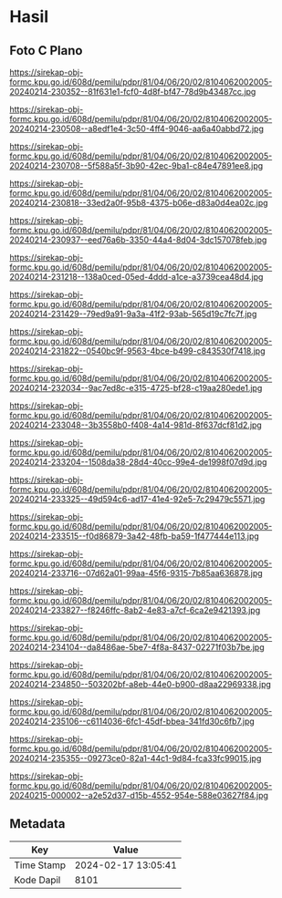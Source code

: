 # Hasil

## Foto C Plano

https://sirekap-obj-formc.kpu.go.id/608d/pemilu/pdpr/81/04/06/20/02/8104062002005-20240214-230352--81f631e1-fcf0-4d8f-bf47-78d9b43487cc.jpg

https://sirekap-obj-formc.kpu.go.id/608d/pemilu/pdpr/81/04/06/20/02/8104062002005-20240214-230508--a8edf1e4-3c50-4ff4-9046-aa6a40abbd72.jpg

https://sirekap-obj-formc.kpu.go.id/608d/pemilu/pdpr/81/04/06/20/02/8104062002005-20240214-230708--5f588a5f-3b90-42ec-9ba1-c84e47891ee8.jpg

https://sirekap-obj-formc.kpu.go.id/608d/pemilu/pdpr/81/04/06/20/02/8104062002005-20240214-230818--33ed2a0f-95b8-4375-b06e-d83a0d4ea02c.jpg

https://sirekap-obj-formc.kpu.go.id/608d/pemilu/pdpr/81/04/06/20/02/8104062002005-20240214-230937--eed76a6b-3350-44a4-8d04-3dc157078feb.jpg

https://sirekap-obj-formc.kpu.go.id/608d/pemilu/pdpr/81/04/06/20/02/8104062002005-20240214-231218--138a0ced-05ed-4ddd-a1ce-a3739cea48d4.jpg

https://sirekap-obj-formc.kpu.go.id/608d/pemilu/pdpr/81/04/06/20/02/8104062002005-20240214-231429--79ed9a91-9a3a-41f2-93ab-565d19c7fc7f.jpg

https://sirekap-obj-formc.kpu.go.id/608d/pemilu/pdpr/81/04/06/20/02/8104062002005-20240214-231822--0540bc9f-9563-4bce-b499-c843530f7418.jpg

https://sirekap-obj-formc.kpu.go.id/608d/pemilu/pdpr/81/04/06/20/02/8104062002005-20240214-232034--9ac7ed8c-e315-4725-bf28-c19aa280ede1.jpg

https://sirekap-obj-formc.kpu.go.id/608d/pemilu/pdpr/81/04/06/20/02/8104062002005-20240214-233048--3b3558b0-f408-4a14-981d-8f637dcf81d2.jpg

https://sirekap-obj-formc.kpu.go.id/608d/pemilu/pdpr/81/04/06/20/02/8104062002005-20240214-233204--1508da38-28d4-40cc-99e4-de1998f07d9d.jpg

https://sirekap-obj-formc.kpu.go.id/608d/pemilu/pdpr/81/04/06/20/02/8104062002005-20240214-233325--49d594c6-ad17-41e4-92e5-7c29479c5571.jpg

https://sirekap-obj-formc.kpu.go.id/608d/pemilu/pdpr/81/04/06/20/02/8104062002005-20240214-233515--f0d86879-3a42-48fb-ba59-1f477444e113.jpg

https://sirekap-obj-formc.kpu.go.id/608d/pemilu/pdpr/81/04/06/20/02/8104062002005-20240214-233716--07d62a01-99aa-45f6-9315-7b85aa636878.jpg

https://sirekap-obj-formc.kpu.go.id/608d/pemilu/pdpr/81/04/06/20/02/8104062002005-20240214-233827--f8246ffc-8ab2-4e83-a7cf-6ca2e9421393.jpg

https://sirekap-obj-formc.kpu.go.id/608d/pemilu/pdpr/81/04/06/20/02/8104062002005-20240214-234104--da8486ae-5be7-4f8a-8437-02271f03b7be.jpg

https://sirekap-obj-formc.kpu.go.id/608d/pemilu/pdpr/81/04/06/20/02/8104062002005-20240214-234850--503202bf-a8eb-44e0-b900-d8aa22969338.jpg

https://sirekap-obj-formc.kpu.go.id/608d/pemilu/pdpr/81/04/06/20/02/8104062002005-20240214-235106--c6114036-6fc1-45df-bbea-341fd30c6fb7.jpg

https://sirekap-obj-formc.kpu.go.id/608d/pemilu/pdpr/81/04/06/20/02/8104062002005-20240214-235355--09273ce0-82a1-44c1-9d84-fca33fc99015.jpg

https://sirekap-obj-formc.kpu.go.id/608d/pemilu/pdpr/81/04/06/20/02/8104062002005-20240215-000002--a2e52d37-d15b-4552-954e-588e03627f84.jpg


## Metadata

| Key        | Value               |
| ---------- | ------------------- |
| Time Stamp | 2024-02-17 13:05:41 |
| Kode Dapil | 8101                |



